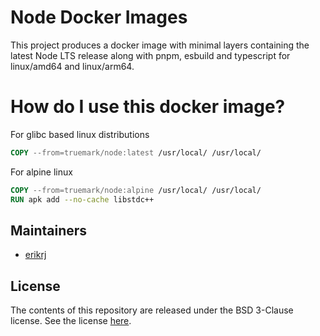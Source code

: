 # Node Docker Images

This project produces a docker image with minimal layers containing the latest
Node LTS release along with pnpm, esbuild and typescript for linux/amd64 and 
linux/arm64.

# How do I use this docker image?

For glibc based linux distributions
```Dockerfile
COPY --from=truemark/node:latest /usr/local/ /usr/local/
```

For alpine linux
```Dockerfile
COPY --from=truemark/node:alpine /usr/local/ /usr/local/
RUN apk add --no-cache libstdc++
```

## Maintainers

 - [erikrj](https://github.com/erikrj)

## License

The contents of this repository are released under the BSD 3-Clause license. See the
license [here](https://github.com/truemark/node-docker/blob/main/LICENSE.txt).
